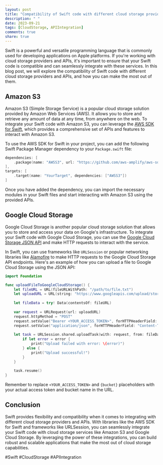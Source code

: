 ```yaml
---
layout: post
title: "Compatibility of Swift code with different cloud storage providers and APIs"
description: " "
date: 2023-09-21
tags: [CloudStorage, APIIntegration]
comments: true
share: true
---
```


Swift is a powerful and versatile programming language that is commonly used for developing applications on Apple platforms. If you're working with cloud storage providers and APIs, it's important to ensure that your Swift code is compatible and can seamlessly integrate with these services. In this blog post, we will explore the compatibility of Swift code with different cloud storage providers and APIs, and how you can make the most out of them.

## Amazon S3

Amazon S3 (Simple Storage Service) is a popular cloud storage solution provided by Amazon Web Services (AWS). It allows you to store and retrieve any amount of data at any time, from anywhere on the web. To integrate your Swift code with Amazon S3, you can leverage the [AWS SDK for Swift](https://github.com/aws-amplify/aws-sdk-ios-spm), which provides a comprehensive set of APIs and features to interact with Amazon S3.

To use the AWS SDK for Swift in your project, you can add the following Swift Package Manager dependency to your `Package.swift` file:

```swift
dependencies: [
    .package(name: "AWSS3", url: "https://github.com/aws-amplify/aws-sdk-ios-spm.git", from: "4.0.0")
],
targets: [
    .target(name: "YourTarget", dependencies: ["AWSS3"])
]
```

Once you have added the dependency, you can import the necessary modules in your Swift files and start interacting with Amazon S3 using the provided APIs.

## Google Cloud Storage

Google Cloud Storage is another popular cloud storage solution that allows you to store and access your data on Google's infrastructure. To integrate your Swift code with Google Cloud Storage, you can use the [Google Cloud Storage JSON API](https://cloud.google.com/storage/docs/json_api/v1) and make HTTP requests to interact with the service.

In Swift, you can use frameworks like `URLSession` or popular networking libraries like [Alamofire](https://github.com/Alamofire/Alamofire) to make HTTP requests to the Google Cloud Storage API endpoints. Here's an example of how you can upload a file to Google Cloud Storage using the JSON API:

```swift
import Foundation

func uploadFileToGoogleCloudStorage() {
    let fileURL = URL(fileURLWithPath: "/path/to/file.txt")
    let uploadURL = URL(string: "https://www.googleapis.com/upload/storage/v1/b/{bucket}/o?uploadType=media")!
    
    let fileData = try! Data(contentsOf: fileURL)
    
    var request = URLRequest(url: uploadURL)
    request.httpMethod = "POST"
    request.setValue("Bearer <YOUR_ACCESS_TOKEN>", forHTTPHeaderField: "Authorization")
    request.setValue("application/json", forHTTPHeaderField: "Content-Type")
    
    let task = URLSession.shared.uploadTask(with: request, from: fileData) { _, _, error in
        if let error = error {
            print("Upload failed with error: \(error)")
        } else {
            print("Upload successful!")
        }
    }
    
    task.resume()
}
```

Remember to replace `<YOUR_ACCESS_TOKEN>` and `{bucket}` placeholders with your actual access token and bucket name in the URL.

## Conclusion

Swift provides flexibility and compatibility when it comes to integrating with different cloud storage providers and APIs. With libraries like the AWS SDK for Swift and frameworks like URLSession, you can seamlessly integrate your Swift code with cloud storage services like Amazon S3 and Google Cloud Storage. By leveraging the power of these integrations, you can build robust and scalable applications that make the most out of cloud storage capabilities.

#Swift #CloudStorage #APIIntegration